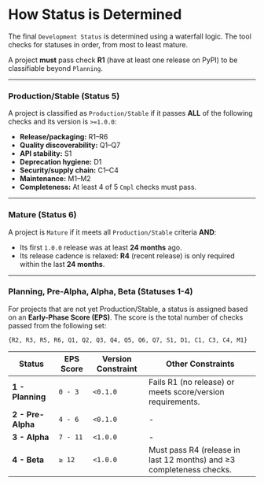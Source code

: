 # How Status is Determined

The final `Development Status` is determined using a waterfall logic. The tool checks for statuses in order, from most
to least mature.

A project **must** pass check **R1** (have at least one release on PyPI) to be classifiable beyond `Planning`.

---

### Production/Stable (Status 5)

A project is classified as `Production/Stable` if it passes **ALL** of the following checks and its version is
`>=1.0.0`:

- **Release/packaging:** R1–R6
- **Quality discoverability:** Q1–Q7
- **API stability:** S1
- **Deprecation hygiene:** D1
- **Security/supply chain:** C1–C4
- **Maintenance:** M1–M2
- **Completeness:** At least 4 of 5 `Cmpl` checks must pass.

---

### Mature (Status 6)

A project is `Mature` if it meets all `Production/Stable` criteria **AND**:

- Its first `1.0.0` release was at least **24 months** ago.
- Its release cadence is relaxed: **R4** (recent release) is only required within the last **24 months**.

---

### Planning, Pre-Alpha, Alpha, Beta (Statuses 1-4)

For projects that are not yet Production/Stable, a status is assigned based on an **Early-Phase Score (EPS)**. The score
is the total number of checks passed from the following set:

`{R2, R3, R5, R6, Q1, Q2, Q3, Q4, Q5, Q6, Q7, S1, D1, C1, C3, C4, M1}`

| Status            | EPS Score | Version Constraint | Other Constraints                                                    |
|-------------------|-----------|--------------------|----------------------------------------------------------------------|
| **1 - Planning**  | `0 - 3`   | `<0.1.0`           | Fails R1 (no release) or meets score/version requirements.           |
| **2 - Pre-Alpha** | `4 - 6`   | `<0.1.0`           | -                                                                    |
| **3 - Alpha**     | `7 - 11`  | `<1.0.0`           | -                                                                    |
| **4 - Beta**      | `≥ 12`    | `<1.0.0`           | Must pass R4 (release in last 12 months) and ≥3 completeness checks. |